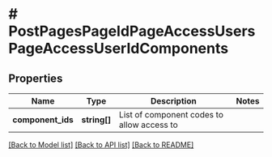 # # PostPagesPageIdPageAccessUsersPageAccessUserIdComponents

## Properties

Name | Type | Description | Notes
------------ | ------------- | ------------- | -------------
**component_ids** | **string[]** | List of component codes to allow access to |

[[Back to Model list]](../../README.md#models) [[Back to API list]](../../README.md#endpoints) [[Back to README]](../../README.md)
